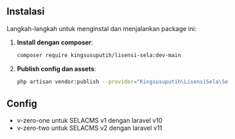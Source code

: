 ## Instalasi

Langkah-langkah untuk menginstal dan menjalankan package ini:

1. **Install dengan composer**:
    ```bash
    composer require kingsusuputih/lisensi-sela:dev-main
    ```

2. **Publish config dan assets**:
    ```bash
    php artisan vendor:publish --provider="Kingsusuputih\LisensiSela\SelaLisensiServiceProvider"
    ```

## Config

- v-zero-one untuk SELACMS v1 dengan laravel v10
- v-zero-two untuk SELACMS v2 dengan laravel v11
